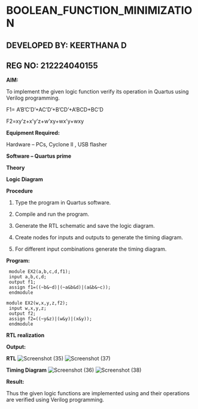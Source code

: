 # BOOLEAN_FUNCTION_MINIMIZATION
## DEVELOPED BY: KEERTHANA D
## REG NO: 212224040155
**AIM:**

To implement the given logic function verify its operation in Quartus using Verilog programming.

F1= A’B’C’D’+AC’D’+B’CD’+A’BCD+BC’D 

F2=xy’z+x’y’z+w’xy+wx’y+wxy

**Equipment Required:**

Hardware – PCs, Cyclone II , USB flasher

**Software – Quartus prime**

**Theory**

**Logic Diagram**

**Procedure**

1.	Type the program in Quartus software.

2.	Compile and run the program.

3.	Generate the RTL schematic and save the logic diagram.

4.	Create nodes for inputs and outputs to generate the timing diagram.

5.	For different input combinations generate the timing diagram.


**Program:**
```
 module EX2(a,b,c,d,f1);
 input a,b,c,d;
 output f1;
 assign f1=((~b&~d)|(~a&b&d)|(a&b&~c));
 endmodule

module EX2(w,x,y,z,f2);
 input w,x,y,z;
 output f2;
 assign f2=((~y&z)|(w&y)|(x&y));
 endmodule

```
**RTL realization**

**Output:**

**RTL**
![Screenshot (35)](https://github.com/user-attachments/assets/c010beae-2847-4284-8c7a-b99ebbd6196f)
![Screenshot (37)](https://github.com/user-attachments/assets/024b7397-3d3a-4a16-94b5-6fa8195e11a8)


**Timing Diagram**
![Screenshot (36)](https://github.com/user-attachments/assets/bdc69d9f-8243-4c78-ab8f-5b56f33235ca)
![Screenshot (38)](https://github.com/user-attachments/assets/ab51c130-467b-4abf-9527-44ac3a4ac32f)



**Result:**

Thus the given logic functions are implemented using and their operations are verified using Verilog programming.


